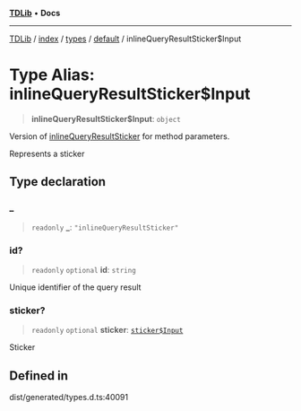 [**TDLib**](../../../../../../README.md) • **Docs**

***

[TDLib](../../../../../../modules.md) / [index](../../../../../README.md) / [types](../../../README.md) / [default](../README.md) / inlineQueryResultSticker$Input

# Type Alias: inlineQueryResultSticker$Input

> **inlineQueryResultSticker$Input**: `object`

Version of [inlineQueryResultSticker](inlineQueryResultSticker.md) for method parameters.

Represents a sticker

## Type declaration

### \_

> `readonly` **\_**: `"inlineQueryResultSticker"`

### id?

> `readonly` `optional` **id**: `string`

Unique identifier of the query result

### sticker?

> `readonly` `optional` **sticker**: [`sticker$Input`](sticker$Input.md)

Sticker

## Defined in

dist/generated/types.d.ts:40091
